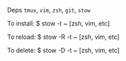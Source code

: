 Deps
`tmux`, `vim`, `zsh`, `git`, `stow`

To install: 
  $ stow -t ~ [zsh, vim, etc]

To reload:
  $ stow -R -t ~ [zsh, vim, etc]

To delete: 
  $ stow -D -t ~ [zsh, vim, etc]
